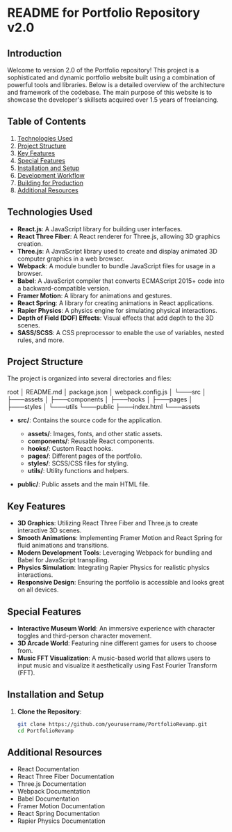 # README for Portfolio Repository v2.0

## Introduction
Welcome to version 2.0 of the Portfolio repository! This project is a sophisticated and dynamic portfolio website built using a combination of powerful tools and libraries. Below is a detailed overview of the architecture and framework of the codebase. The main purpose of this website is to showcase the developer's skillsets acquired over 1.5 years of freelancing.

## Table of Contents
1. [Technologies Used](#technologies-used)
2. [Project Structure](#project-structure)
3. [Key Features](#key-features)
4. [Special Features](#special-features)
5. [Installation and Setup](#installation-and-setup)
6. [Development Workflow](#development-workflow)
7. [Building for Production](#building-for-production)
8. [Additional Resources](#additional-resources)

## Technologies Used
- **React.js**: A JavaScript library for building user interfaces.
- **React Three Fiber**: A React renderer for Three.js, allowing 3D graphics creation.
- **Three.js**: A JavaScript library used to create and display animated 3D computer graphics in a web browser.
- **Webpack**: A module bundler to bundle JavaScript files for usage in a browser.
- **Babel**: A JavaScript compiler that converts ECMAScript 2015+ code into a backward-compatible version.
- **Framer Motion**: A library for animations and gestures.
- **React Spring**: A library for creating animations in React applications.
- **Rapier Physics**: A physics engine for simulating physical interactions.
- **Depth of Field (DOF) Effects**: Visual effects that add depth to the 3D scenes.
- **SASS/SCSS**: A CSS preprocessor to enable the use of variables, nested rules, and more.

## Project Structure
The project is organized into several directories and files:

root
│ README.md
│ package.json
│ webpack.config.js
│
└───src
│ ├───assets
│ ├───components
│ ├───hooks
│ ├───pages
│ ├───styles
│ └───utils
└───public
├───index.html
└───assets



- **src/**: Contains the source code for the application.
  - **assets/**: Images, fonts, and other static assets.
  - **components/**: Reusable React components.
  - **hooks/**: Custom React hooks.
  - **pages/**: Different pages of the portfolio.
  - **styles/**: SCSS/CSS files for styling.
  - **utils/**: Utility functions and helpers.

- **public/**: Public assets and the main HTML file.

## Key Features
- **3D Graphics**: Utilizing React Three Fiber and Three.js to create interactive 3D scenes.
- **Smooth Animations**: Implementing Framer Motion and React Spring for fluid animations and transitions.
- **Modern Development Tools**: Leveraging Webpack for bundling and Babel for JavaScript transpiling.
- **Physics Simulation**: Integrating Rapier Physics for realistic physics interactions.
- **Responsive Design**: Ensuring the portfolio is accessible and looks great on all devices.

## Special Features
- **Interactive Museum World**: An immersive experience with character toggles and third-person character movement.
- **3D Arcade World**: Featuring nine different games for users to choose from.
- **Music FFT Visualization**: A music-based world that allows users to input music and visualize it aesthetically using Fast Fourier Transform (FFT).

## Installation and Setup
1. **Clone the Repository**:
   ```sh
   git clone https://github.com/yourusername/PortfolioRevamp.git
   cd PortfolioRevamp


## Additional Resources
- React Documentation
- React Three Fiber Documentation
- Three.js Documentation
- Webpack Documentation
- Babel Documentation
- Framer Motion Documentation
- React Spring Documentation
- Rapier Physics Documentation


